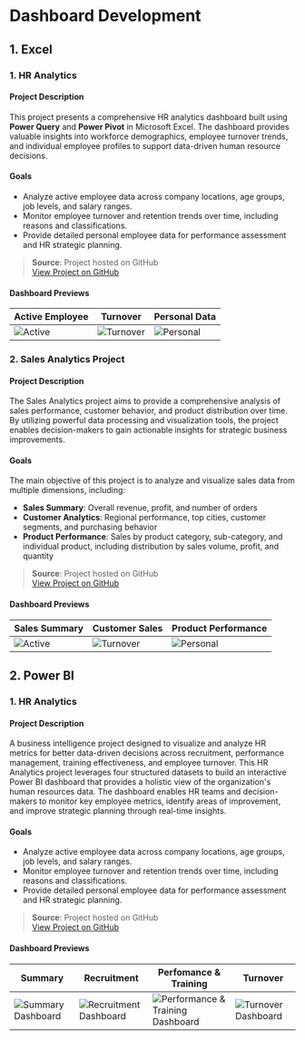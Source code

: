 # Dashboard Development

## 1. Excel

### 1. HR Analytics

#### Project Description
This project presents a comprehensive HR analytics dashboard built using **Power Query** and **Power Pivot** in Microsoft Excel. The dashboard provides valuable insights into workforce demographics, employee turnover trends, and individual employee profiles to support data-driven human resource decisions.

#### Goals
- Analyze active employee data across company locations, age groups, job levels, and salary ranges.
- Monitor employee turnover and retention trends over time, including reasons and classifications.
- Provide detailed personal employee data for performance assessment and HR strategic planning.

> **Source**: Project hosted on GitHub  
> [View Project on GitHub](https://github.com/denindrap23/Machine-Learning/edit/main/Investigate-Hotel-Business-using-Data-Visualization)

#### Dashboard Previews

| Active Employee | Turnover | Personal Data |
|-----------------|----------|---------------|
| ![Active](Dashboard%20Preview/active.png) | ![Turnover](Dashboard%20Preview/turnover.png) | ![Personal](Dashboard%20Preview/personal.png) |

### 2. Sales Analytics Project

#### Project Description
The Sales Analytics project aims to provide a comprehensive analysis of sales performance, customer behavior, and product distribution over time. By utilizing powerful data processing and visualization tools, the project enables decision-makers to gain actionable insights for strategic business improvements.

#### Goals
The main objective of this project is to analyze and visualize sales data from multiple dimensions, including:
- **Sales Summary**: Overall revenue, profit, and number of orders
- **Customer Analytics**: Regional performance, top cities, customer segments, and purchasing behavior
- **Product Performance**: Sales by product category, sub-category, and individual product, including distribution by sales volume, profit, and quantity

> **Source**: Project hosted on GitHub  
> [View Project on GitHub](https://github.com/denindrap23/Machine-Learning/edit/main/Investigate-Hotel-Business-using-Data-Visualization)

#### Dashboard Previews

| Sales Summary | Customer Sales | Product Performance |
|-----------------|----------|---------------|
| ![Active](Dashboard%20Preview/active.png) | ![Turnover](Dashboard%20Preview/turnover.png) | ![Personal](Dashboard%20Preview/personal.png) |

## 2. Power BI

### 1. HR Analytics

#### Project Description
A business intelligence project designed to visualize and analyze HR metrics for better data-driven decisions across recruitment, performance management, training effectiveness, and employee turnover. This HR Analytics project leverages four structured datasets to build an interactive Power BI dashboard that provides a holistic view of the organization's human resources data. The dashboard enables HR teams and decision-makers to monitor key employee metrics, identify areas of improvement, and improve strategic planning through real-time insights.

#### Goals
- Analyze active employee data across company locations, age groups, job levels, and salary ranges.
- Monitor employee turnover and retention trends over time, including reasons and classifications.
- Provide detailed personal employee data for performance assessment and HR strategic planning.

> **Source**: Project hosted on GitHub  
> [View Project on GitHub](https://github.com/denindrap23/Machine-Learning/edit/main/Investigate-Hotel-Business-using-Data-Visualization)

#### Dashboard Previews

| Summary | Recruitment | Perfomance & Training | Turnover |
|---------------|---------------|---------------|---------------|
| ![Summary Dashboard](./HR-Analytics/overview/Summary.png) | ![Recruitment Dashboard](./HR-Analytics/overview/Recruitment.png) | ![Performance & Training Dashboard](./HR-Analytics/overview/Performance&Training.png) | ![Turnover Dashboard](./HR-Analytics/overview/Turnover.png) |
